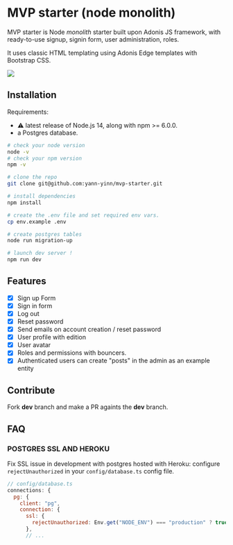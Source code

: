 # MVP starter (node monolith)

MVP starter is Node _monolith_ starter built upon Adonis JS framework, with ready-to-use signup, signin form, user administration, roles.

It uses classic HTML templating using Adonis Edge templates with Bootstrap CSS.

<img src="https://github.com/yann-yinn/adonis-starter/blob/main/screen.png"/>

## Installation

Requirements:

- ⚠️ latest release of Node.js 14, along with npm >= 6.0.0.
- a Postgres database.

```sh
# check your node version
node -v
# check your npm version
npm -v

# clone the repo
git clone git@github.com:yann-yinn/mvp-starter.git

# install dependencies
npm install

# create the .env file and set required env vars.
cp env.example .env

# create postgres tables
node run migration-up

# launch dev server !
npm run dev
```

## Features

- [x] Sign up Form
- [x] Sign in form
- [x] Log out
- [x] Reset password
- [x] Send emails on account creation / reset password
- [x] User profile with edition
- [x] User avatar
- [x] Roles and permissions with bouncers.
- [x] Authenticated users can create "posts" in the admin as an example entity

## Contribute

Fork **dev** branch and make a PR againts the **dev** branch.

## FAQ

### POSTGRES SSL AND HEROKU

Fix SSL issue in development with postgres hosted with Heroku: configure `rejectUnauthorized` in your `config/database.ts` config file.

```js
// config/database.ts
connections: {
  pg: {
    client: "pg",
    connection: {
      ssl: {
        rejectUnauthorized: Env.get("NODE_ENV") === "production" ? true : false,
      },
      // ...
```
